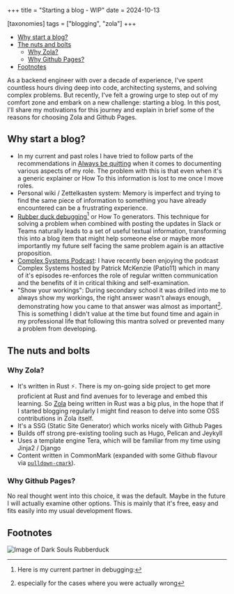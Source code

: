 +++
title = "Starting a blog - WIP"
date = 2024-10-13

[taxonomies]
tags = ["blogging", "zola"]
+++

- [Why start a blog?](#why-start-a-blog)
- [The nuts and bolts](#the-nuts-and-bolts)
  - [Why Zola?](#why-zola)
  - [Why Github Pages?](#why-github-pages)
- [Footnotes](#footnotes)

As a backend engineer with over a decade of experience,
I've spent countless hours diving deep into code, architecting systems, and solving complex problems.
But recently, I've felt a growing urge to step out of my comfort zone and embark on a new challenge: starting a blog.
In this post, I'll share my motivations for this journey and explain in brief some of the reasons for choosing Zola and Github Pages.

## Why start a blog?

- In my current and past roles I have tried to follow parts of the recommendations in
[Always be quitting][1] when it comes to documenting various aspects of my role.
The problem with this is that even when it's a generic explainer or How To this information is lost to me once I move roles.
- Personal wiki / Zettelkasten system: Memory is imperfect and trying to find the same piece of information
to something you have already encountered can be a frustrating experience.
- [Rubber duck debugging][2][^1] or How To generators. This technique for solving a problem when
combined with posting the updates in Slack or Teams naturally leads to a set of useful
textual information, transforming this into a blog item that might help someone else or maybe more importantly my future self
facing the same problem again is an attactive proposition.
- [Complex Systems Podcast][3]: I have recently been enjoying the podcast Complex Systems hosted by Patrick McKenzie (Patio11)
which in many of it's episodes re-enforces the role of regular written communication and the benefits of it in
critical thiking and self-examination.
- "Show your workings": During secondary school it was drilled into me to always show my workings,
the right answer wasn't always enough, demonstrating how you came to that answer was almost as important[^2].
This is something I didn't value at the time but found time and again in my professional life that
following this mantra solved or prevented many a problem from developing.

## The nuts and bolts

### Why Zola?

- It's written in Rust :zap:. There is my on-going side project to get more proficient at Rust and find avenues for to leverage and embed this learning.
So [Zola][4] being written in Rust was a big plus, in the hope that if I started blogging regularly I might find
reason to delve into some OSS contributions in Zola itself.
- It's a SSG (Static Site Generator) which works nicely with Github Pages
- Builds off strong pre-existing tooling such as Hugo, Pelican and Jeykyll
- Uses a template engine Tera, which will be familiar from my time using Jinja2 / Django
- Content written in CommonMark (expanded with some Github flavour via [`pulldown-cmark`][5]).

### Why Github Pages?

No real thought went into this choice, it was the default. Maybe in the future I will actually
examine other options. This is mainly that it's free, easy and fits easily into my usual
development flows.

## Footnotes

[^1]: Here is my current partner in debugging:
<!-- TODO: Update this with real picture-->
![Image of Dark Souls Rubberduck](https://m.media-amazon.com/images/I/81Yfyhw-QkL.__AC_SX300_SY300_QL70_ML2_.jpg)
[^2]: especially for the cases where you were actually wrong

<!-- Reference links --->
[1]: https://jmmv.dev/2021/04/always-be-quitting.html
[2]: https://en.wikipedia.org/wiki/Rubber_duck_debugging
[3]: https://www.complexsystemspodcast.com/
[4]: https://getzola.org
[5]: https://pulldown-cmark.github.io/pulldown-cmark/cheat-sheet.html
